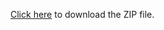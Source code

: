 [Click here](https://github.com/AyushKapoor19/Food-waste-management/blob/Final_Demo/Java%20Final%20Project%20.zip) to download the ZIP file.
